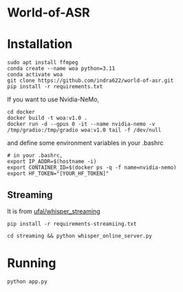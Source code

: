 # World-of-ASR


# Installation


```
sudo apt install ffmpeg
conda create --name woa python=3.11
conda activate woa
git clone https://github.com/indra622/world-of-asr.git
pip install -r requirements.txt
```

If you want to use Nvidia-NeMo,
```
cd docker
docker build -t woa:v1.0 .
docker run -d --gpus 0 -it --name nvidia-nemo -v /tmp/gradio:/tmp/gradio woa:v1.0 tail -f /dev/null

```
and define some environment variables in your .bashrc

```
# in your .bashrc,
export IP_ADDR=$(hostname -i)
export CONTAINER_ID=$(docker ps -q -f name=nvidia-nemo)
export HF_TOKEN="[YOUR_HF_TOKEN]"
```


## Streaming


It is from [ufal/whisper_streaming](https://github.com/ufal/whisper_streaming)

```
pip install -r requirements-streamiing.txt

cd streaming && python whisper_online_server.py
```


# Running

```
python app.py
```


